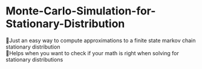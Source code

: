 # Monte-Carlo-Simulation-for-Stationary-Distribution

📌Just an easy way to compute approximations to a finite state markov chain stationary distribution <br>
📌Helps when you want to check if your math is right when solving for stationary distributions
